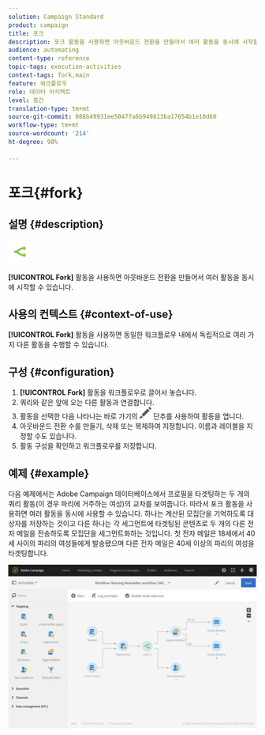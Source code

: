 ```yaml
---
solution: Campaign Standard
product: campaign
title: 포크
description: 포크 활동을 사용하면 아웃바운드 전환을 만들어서 여러 활동을 동시에 시작할 수 있습니다.
audience: automating
content-type: reference
topic-tags: execution-activities
context-tags: fork,main
feature: 워크플로우
role: 데이터 아키텍트
level: 중간
translation-type: tm+mt
source-git-commit: 088b49931ee5047fa6b949813ba17654b1e10d60
workflow-type: tm+mt
source-wordcount: '214'
ht-degree: 98%

---
```



# 포크{#fork}

## 설명 {#description}

![](assets/fork.png)

**[!UICONTROL Fork]** 활동을 사용하면 아웃바운드 전환을 만들어서 여러 활동을 동시에 시작할 수 있습니다.

## 사용의 컨텍스트 {#context-of-use}

**[!UICONTROL Fork]** 활동을 사용하면 동일한 워크플로우 내에서 독립적으로 여러 가지 다른 활동을 수행할 수 있습니다.

## 구성 {#configuration}

1. **[!UICONTROL Fork]** 활동을 워크플로우로 끌어서 놓습니다.
1. 쿼리와 같은 앞에 오는 다른 활동과 연결합니다.
1. 활동을 선택한 다음 나타나는 바로 가기의 ![](assets/edit_darkgrey-24px.png) 단추를 사용하여 활동을 엽니다.
1. 아웃바운드 전환 수를 만들기, 삭제 또는 복제하여 지정합니다. 이름과 레이블을 지정할 수도 있습니다.
1. 활동 구성을 확인하고 워크플로우를 저장합니다.

## 예제 {#example}

다음 예제에서는 Adobe Campaign 데이터베이스에서 프로필을 타겟팅하는 두 개의 쿼리 활동(이 경우 파리에 거주하는 여성)의 교차를 보여줍니다. 따라서 포크 활동을 사용하면 여러 활동을 동시에 사용할 수 있습니다. 하나는 계산된 모집단을 기억하도록 대상자를 저장하는 것이고 다른 하나는 각 세그먼트에 타겟팅된 콘텐츠로 두 개의 다른 전자 메일을 전송하도록 모집단을 세그먼트화하는 것입니다. 첫 전자 메일은 18세에서 40세 사이의 파리의 여성들에게 발송됐으며 다른 전자 메일은 40세 이상의 파리의 여성을 타겟팅합니다.

![](assets/wkf_fork_example.png)

